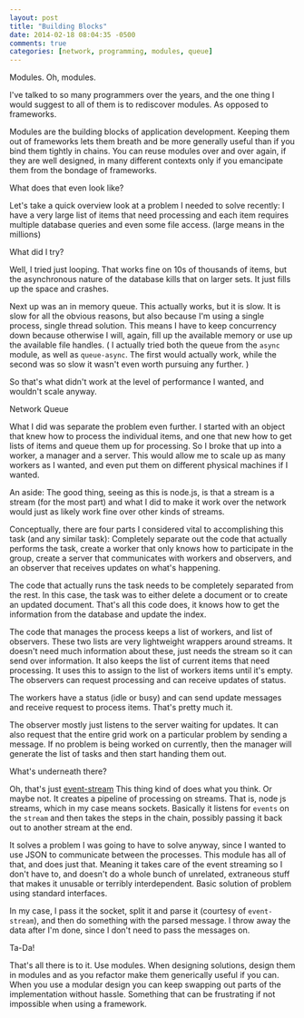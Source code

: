 ```yaml
---
layout: post
title: "Building Blocks"
date: 2014-02-18 08:04:35 -0500
comments: true
categories: [network, programming, modules, queue]
---
```

Modules. Oh, modules.

I've talked to so many programmers over the years, and the one thing I would suggest
to all of them is to rediscover modules. As opposed to frameworks.

Modules are the building blocks of application development. Keeping them out of
frameworks lets them breath and be more generally useful than if you bind them tightly
in chains. You can reuse modules over and over again, if they are well designed, in
many different contexts only if you emancipate them from the bondage of frameworks.
<!--more-->
What does that even look like?

Let's take a quick overview look at a problem I needed to solve recently: I have a
very large list of items that need processing and each item requires multiple database
queries and even some file access. (large means in the millions)

What did I try?

Well, I tried just looping. That works fine on 10s of thousands of items, but the
asynchronous nature of the database kills that on larger sets. It just fills up the
space and crashes.

Next up was an in memory queue. This actually works, but it is slow. It is slow for
all the obvious reasons, but also because I'm using a single process, single thread
solution. This means I have to keep concurrency down because otherwise I will, again,
fill up the available memory or use up the available file handles. ( I actually tried
both the queue from the `async` module, as well as `queue-async`. The first would actually
work, while the second was so slow it wasn't even worth pursuing any further. )

So that's what didn't work at the level of performance I wanted, and wouldn't scale
anyway.

Network Queue

What I did was separate the problem even further. I started with an object that knew
how to process the individual items, and one that new how to get lists of items and
queue them up for processing. So I broke that up into a worker, a manager and a server.
This would allow me to scale up as many workers as I wanted, and even put them on
different physical machines if I wanted.

An aside: The good thing, seeing as this is node.js, is that a stream is a stream (for the most
part) and what I did to make it work over the network would just as likely work fine
over other kinds of streams.

Conceptually, there are four parts I considered vital to accomplishing this task (and
any similar task): Completely separate out the code that actually performs the task,
create a worker that only knows how to participate in the group, create a server that
communicates with workers and observers, and an observer that receives updates on what's
happening.

The code that actually runs the task needs to be completely separated from the rest.
In this case, the task was to either delete a document or to create an updated document.
That's all this code does, it knows how to get the information from the database and
update the index.

The code that manages the process keeps a list of workers, and list of observers. These
two lists are very lightweight wrappers around streams. It doesn't need much information
about these, just needs the stream so it can send over information. It also keeps the
list of current items that need processing. It uses this to assign to the list of workers
items until it's empty. The observers can request processing and can receive updates of
status.

The workers have a status (idle or busy) and can send update messages and receive request
to process items. That's pretty much it.

The observer mostly just listens to the server waiting for updates. It can also request
that the entire grid work on a particular problem by sending a message. If no problem
is being worked on currently, then the manager will generate the list of tasks and
then start handing them out.

What's underneath there?

Oh, that's just [event-stream](http://npmjs.org/package/event-stream) This thing kind of
does what you think. Or maybe not. It creates a pipeline of processing on streams. That
is, node js streams, which in my case means sockets. Basically it listens for `events`
on the `stream` and then takes the steps in the chain, possibly passing it back out to
another stream at the end.

It solves a problem I was going to have to solve anyway, since I wanted to use JSON
to communicate between the processes. This module has all of that, and does just that.
Meaning it takes care of the event streaming so I don't have to, and doesn't do a
whole bunch of unrelated, extraneous stuff that makes it unusable or terribly
interdependent. Basic solution of problem using standard interfaces.

In my case, I pass it the socket, split it and parse it (courtesy of `event-stream`),
and then do something with the parsed message. I throw away the data after I'm done,
since I don't need to pass the messages on.

Ta-Da!

That's all there is to it. Use modules. When designing solutions, design them in modules
and as you refactor make them generically useful if you can. When you use a modular
design you can keep swapping out parts of the implementation without hassle. Something
that can be frustrating if not impossible when using a framework.
